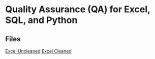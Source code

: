# Quality Assurance (QA) for Excel, SQL, and Python

## Files
[Excel Uncleaned](https://github.com/brnhaze/QA/blob/main/Data/Uncleaned/Disney_movies.csv)
[Excel Cleaned](https://github.com/brnhaze/QA/blob/main/Data/Cleaned/Excel/Cleaning_Excel.md)
